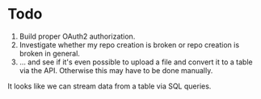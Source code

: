 # Todo

1. Build proper OAuth2 authorization.
1. Investigate whether my repo creation is broken or repo creation is broken in general.
1. ... and see if it's even possible to upload a file and convert it to a table via the API. Otherwise this may have to be done manually.

It looks like we can stream data from a table via SQL queries.
